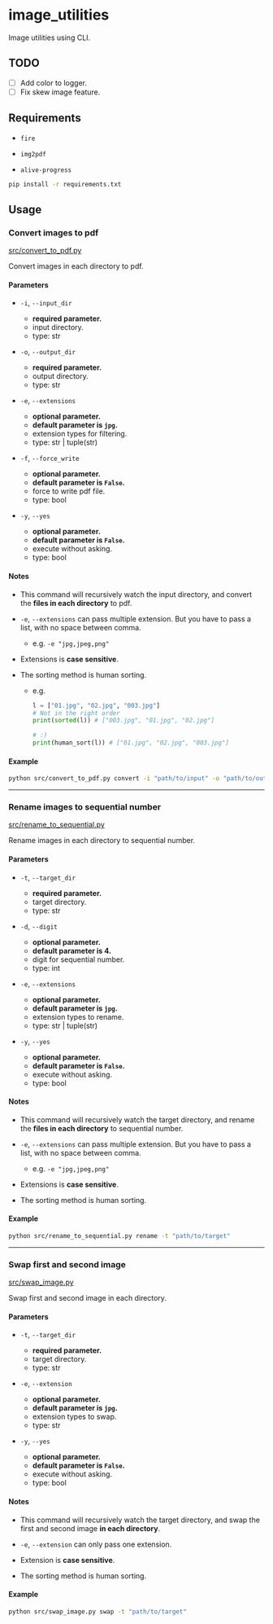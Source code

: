 # image_utilities

Image utilities using CLI.

## TODO

- [ ] Add color to logger.
- [ ] Fix skew image feature.

## Requirements

- `fire`

- `img2pdf`

- `alive-progress`

```sh
pip install -r requirements.txt
```

## Usage

### Convert images to pdf

[src/convert_to_pdf.py](src/convert_to_pdf.py)

Convert images in each directory to pdf.

#### Parameters

- `-i`, `--input_dir`

  - **required parameter.**
  - input directory.
  - type: str

- `-o`, `--output_dir`

  - **required parameter.**
  - output directory.
  - type: str

- `-e`, `--extensions`

  - **optional parameter.**
  - **default parameter is `jpg`.**
  - extension types for filtering.
  - type: str | tuple(str)

- `-f`, `--force_write`

  - **optional parameter.**
  - **default parameter is `False`.**
  - force to write pdf file.
  - type: bool

- `-y`, `--yes`

  - **optional parameter.**
  - **default parameter is `False`.**
  - execute without asking.
  - type: bool

#### Notes

- This command will recursively watch the input directory, and convert the **files in each directory** to pdf.

- `-e`, `--extensions` can pass multiple extension. But you have to pass a list, with no space between comma.

  - e.g. `-e "jpg,jpeg,png"`

- Extensions is **case sensitive**.

- The sorting method is human sorting.

  - e.g.

    ```python
    l = ["01.jpg", "02.jpg", "003.jpg"]
    # Not in the right order
    print(sorted(l)) # ["003.jpg", "01.jpg", "02.jpg"]

    # :)
    print(human_sort(l)) # ["01.jpg", "02.jpg", "003.jpg"]
    ```

#### Example

```bash
python src/convert_to_pdf.py convert -i "path/to/input" -o "path/to/output" -f
```

---

### Rename images to sequential number

[src/rename_to_sequential.py](src/rename_to_sequential.py)

Rename images in each directory to sequential number.

#### Parameters

- `-t`, `--target_dir`

  - **required parameter.**
  - target directory.
  - type: str

- `-d`, `--digit`

  - **optional parameter.**
  - **default parameter is 4.**
  - digit for sequential number.
  - type: int

- `-e`, `--extensions`

  - **optional parameter.**
  - **default parameter is `jpg`.**
  - extension types to rename.
  - type: str | tuple(str)

- `-y`, `--yes`

  - **optional parameter.**
  - **default parameter is `False`.**
  - execute without asking.
  - type: bool

#### Notes

- This command will recursively watch the target directory, and rename the **files in each directory** to sequential number.

- `-e`, `--extensions` can pass multiple extension. But you have to pass a list, with no space between comma.

  - e.g. `-e "jpg,jpeg,png"`

- Extensions is **case sensitive**.

- The sorting method is human sorting.

#### Example

```bash
python src/rename_to_sequential.py rename -t "path/to/target"
```

---

### Swap first and second image

[src/swap_image.py](src/swap_image.py)

Swap first and second image in each directory.

#### Parameters

- `-t`, `--target_dir`

  - **required parameter.**
  - target directory.
  - type: str

- `-e`, `--extension`

  - **optional parameter.**
  - **default parameter is `jpg`.**
  - extension types to swap.
  - type: str

- `-y`, `--yes`

  - **optional parameter.**
  - **default parameter is `False`.**
  - execute without asking.
  - type: bool

#### Notes

- This command will recursively watch the target directory, and swap the first and second image **in each directory**.

- `-e`, `--extension` can only pass one extension.

- Extension is **case sensitive**.

- The sorting method is human sorting.

#### Example

```bash
python src/swap_image.py swap -t "path/to/target"
```
